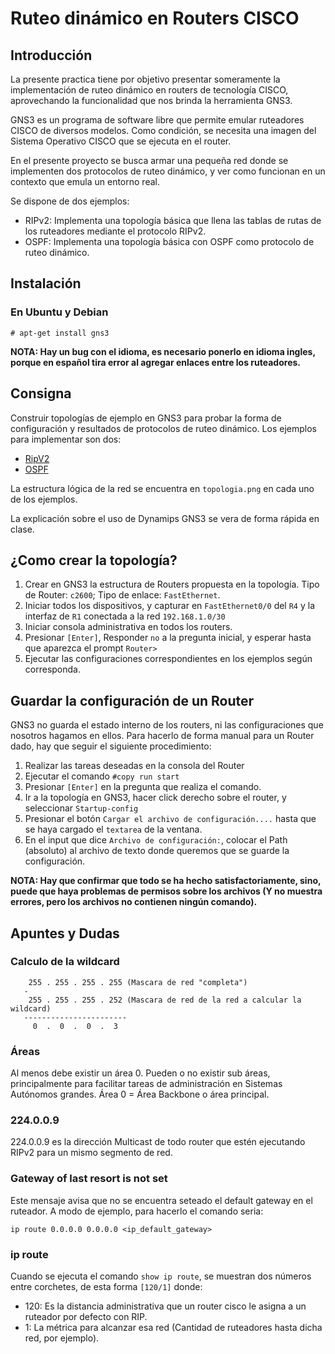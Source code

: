 Ruteo dinámico en Routers CISCO
===============================

Introducción
------------

La presente practica tiene por objetivo presentar someramente la implementación de ruteo dinámico en routers de tecnología CISCO, aprovechando la funcionalidad que nos brinda la herramienta GNS3.

GNS3 es un programa de software libre que permite emular ruteadores CISCO de diversos modelos. Como condición, se necesita una imagen del Sistema Operativo CISCO que se ejecuta en el router.

En el presente proyecto se busca armar una pequeña red donde se implementen
dos protocolos de ruteo dinámico, y ver como funcionan en un contexto que emula un entorno real.

Se dispone de dos ejemplos:

* RIPv2: Implementa una topología básica que llena las tablas de rutas de los ruteadores mediante el protocolo RIPv2.
* OSPF: Implementa una topología básica con OSPF como protocolo de ruteo dinámico.

Instalación
-----------

### En Ubuntu y Debian ###
 
```
# apt-get install gns3
```

**NOTA: Hay un bug con el idioma, es necesario ponerlo en idioma ingles, porque en español tira error al agregar enlaces entre los ruteadores.**

Consigna
--------

Construir topologías de ejemplo en GNS3 para probar la forma de configuración y resultados de protocolos de ruteo dinámico. Los ejemplos para implementar son dos:

- [RipV2](README_RIPv2.md)
- [OSPF](README_OSPF.md)

La estructura lógica de la red se encuentra en `topologia.png` en cada uno de los ejemplos. 

La explicación sobre el uso de Dynamips GNS3 se vera de forma rápida en clase.

¿Como crear la topología?
-------------------------

1. Crear en GNS3 la estructura de Routers propuesta en la topología. Tipo de Router: `c2600`; Tipo de enlace: `FastEthernet`.
1. Iniciar todos los dispositivos, y capturar en `FastEthernet0/0` del `R4` y la interfaz de `R1` conectada a la red `192.168.1.0/30`
1. Iniciar consola administrativa en todos los routers.
1. Presionar `[Enter]`, Responder `no` a la pregunta inicial, y esperar hasta que aparezca el prompt `Router>`
1. Ejecutar las configuraciones correspondientes en los ejemplos según corresponda.

Guardar la configuración de un Router
-------------------------------------

GNS3 no guarda el estado interno de los routers, ni las configuraciones que nosotros hagamos en ellos.
Para hacerlo de forma manual para un Router dado, hay que seguir el siguiente procedimiento:

1. Realizar las tareas deseadas en la consola del Router
1. Ejecutar el comando `#copy run start`
1. Presionar `[Enter]` en la pregunta que realiza el comando.
1. Ir a la topología en GNS3, hacer click derecho sobre el router, y seleccionar `Startup-config`
1. Presionar el botón `Cargar el archivo de configuración....` hasta que se haya cargado el `textarea` de la ventana.
1. En el input que dice `Archivo de configuración:`, colocar el Path (absoluto) al archivo de texto donde queremos que se guarde la configuración.

**NOTA: Hay que confirmar que todo se ha hecho satisfactoriamente, sino, puede que haya problemas de permisos sobre los archivos (Y no muestra errores, pero los archivos no contienen ningún comando).**

Apuntes y Dudas
---------------

### Calculo de la wildcard ###

```
	255 . 255 . 255 . 255 (Mascara de red "completa")
   -
	255 . 255 . 255 . 252 (Mascara de red de la red a calcular la wildcard)
   -----------------------
     0  .  0  .  0  .  3
```

### Áreas ###

Al menos debe existir un área 0. Pueden o no existir sub áreas, 
principalmente para facilitar tareas de administración en Sistemas Autónomos 
grandes. Área 0 = Área Backbone o área principal.

### 224.0.0.9 ###

224.0.0.9 es la dirección Multicast de todo router que estén ejecutando RIPv2 para un mismo segmento de red.

### Gateway of last resort is not set ###

Este mensaje avisa que no se encuentra seteado el default gateway en el ruteador. A modo de ejemplo, para hacerlo el comando seria:

```	
ip route 0.0.0.0 0.0.0.0 <ip_default_gateway>
```

### ip route ###

Cuando se ejecuta el comando `show ip route`, se muestran dos números entre
corchetes, de esta forma `[120/1]` donde:

- 120: Es la distancia administrativa que un router cisco le asigna a un ruteador por defecto con RIP.
- 1: La métrica para alcanzar esa red (Cantidad de ruteadores hasta dicha  red, por ejemplo).

